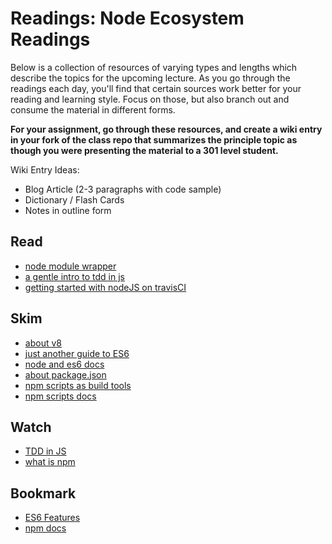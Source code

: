 # Readings: Node Ecosystem Readings

Below is a collection of resources of varying types and lengths which describe the topics for the upcoming lecture.  As you go through the readings each day, you'll find that certain sources work better for your reading and learning style. Focus on those, but also branch out and consume the material in different forms.

**For your assignment, go through these resources, and create a wiki entry in your fork of the class repo that summarizes the principle topic as though you were presenting the material to a 301 level student.**

Wiki Entry Ideas:
* Blog Article (2-3 paragraphs with code sample)
* Dictionary / Flash Cards
* Notes in outline form

## Read
* [node module wrapper](https://nodejs.org/docs/latest/api/modules.html#modules_the_module_wrapper)
* [a gentle intro to tdd in js](http://jrsinclair.com/articles/2016/gentle-introduction-to-javascript-tdd-intro/)
* [getting started with nodeJS on travisCI](https://docs.travis-ci.com/user/languages/javascript-with-nodejs)

## Skim
* [about v8](https://developers.google.com/v8/)
* [just another guide to ES6](https://medium.com/sons-of-javascript/javascript-an-introduction-to-es6-1819d0d89a0f#.wb7rj1gin)
* [node and es6 docs](https://nodejs.org/en/docs/es6/)
* [about package.json](https://docs.npmjs.com/files/package.json)
* [npm scripts as build tools](https://www.keithcirkel.co.uk/how-to-use-npm-as-a-build-tool/)
* [npm scripts docs](https://docs.npmjs.com/misc/scripts)

## Watch
* [TDD in JS](http://www.letscodejavascript.com/)
* [what is npm](https://docs.npmjs.com/getting-started/what-is-npm)

## Bookmark
* [ES6 Features](http://es6-features.org/#ClassInheritance)
* [npm docs](https://docs.npmjs.com)
